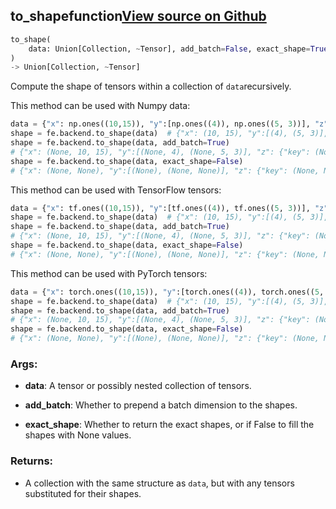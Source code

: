 ## to_shape<span class="tag">function</span><a class="sourcelink" href=https://github.com/fastestimator/fastestimator/blob/r1.0/fastestimator/backend/to_shape.py/#L24-L81>View source on Github</a>
```python
to_shape(
	data: Union[Collection, ~Tensor], add_batch=False, exact_shape=True
)
-> Union[Collection, ~Tensor]
```
Compute the shape of tensors within a collection of `data`recursively.

This method can be used with Numpy data:
```python
data = {"x": np.ones((10,15)), "y":[np.ones((4)), np.ones((5, 3))], "z":{"key":np.ones((2,2))}}
shape = fe.backend.to_shape(data)  # {"x": (10, 15), "y":[(4), (5, 3)], "z": {"key": (2, 2)}}
shape = fe.backend.to_shape(data, add_batch=True)
# {"x": (None, 10, 15), "y":[(None, 4), (None, 5, 3)], "z": {"key": (None, 2, 2)}}
shape = fe.backend.to_shape(data, exact_shape=False)
# {"x": (None, None), "y":[(None), (None, None)], "z": {"key": (None, None)}}
```

This method can be used with TensorFlow tensors:
```python
data = {"x": tf.ones((10,15)), "y":[tf.ones((4)), tf.ones((5, 3))], "z":{"key":tf.ones((2,2))}}
shape = fe.backend.to_shape(data)  # {"x": (10, 15), "y":[(4), (5, 3)], "z": {"key": (2, 2)}}
shape = fe.backend.to_shape(data, add_batch=True)
# {"x": (None, 10, 15), "y":[(None, 4), (None, 5, 3)], "z": {"key": (None, 2, 2)}}
shape = fe.backend.to_shape(data, exact_shape=False)
# {"x": (None, None), "y":[(None), (None, None)], "z": {"key": (None, None)}}
```

This method can be used with PyTorch tensors:
```python
data = {"x": torch.ones((10,15)), "y":[torch.ones((4)), torch.ones((5, 3))], "z":{"key":torch.ones((2,2))}}
shape = fe.backend.to_shape(data)  # {"x": (10, 15), "y":[(4), (5, 3)], "z": {"key": (2, 2)}}
shape = fe.backend.to_shape(data, add_batch=True)
# {"x": (None, 10, 15), "y":[(None, 4), (None, 5, 3)], "z": {"key": (None, 2, 2)}}
shape = fe.backend.to_shape(data, exact_shape=False)
# {"x": (None, None), "y":[(None), (None, None)], "z": {"key": (None, None)}}
```


<h3>Args:</h3>


* **data**: A tensor or possibly nested collection of tensors.

* **add_batch**: Whether to prepend a batch dimension to the shapes.

* **exact_shape**: Whether to return the exact shapes, or if False to fill the shapes with None values. 

<h3>Returns:</h3>

<ul class="return-block"><li>    A collection with the same structure as <code>data</code>, but with any tensors substituted for their shapes.</li></ul>


